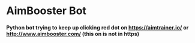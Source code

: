 # AimBooster Bot

#### Python bot trying to keep up clicking red dot on https://aimtrainer.io/ or http://www.aimbooster.com/ (this on is not in https)